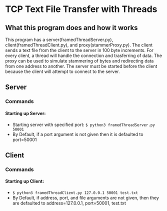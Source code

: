 # TCP Text File Transfer with Threads
## What this program does and how it works
This program has a server(framedThreadServer.py), client(framedThreadClient.py), and proxy(stammerProxy.py). The client sends a text file from the client to the server in 100 byte increments. For every client, a thread will handle the connection and trasferring of data. The proxy can be used to simulate stammering of bytes and redirecting data from one address to another.
The server must be started before the client because the client will attempt to connect to the server. 
## Server
### Commands
#### Starting up Server:
- Starting server with specified port:
`$ python3 framedThreadServer.py 50001 `
- By Default, if a port argument is not given then it is defaulted to port=50001
## Client
### Commands
#### Starting up Client:
- `$ python3 framedThreadClient.py 127.0.0.1 50001 test.txt `
- By Default, if address, port, and file arguments are not given, then they are defaulted to address=127.0.0.1, port=50001, test.txt
